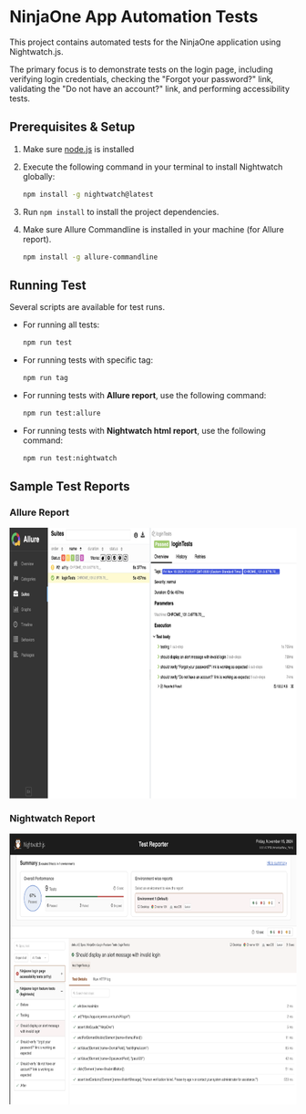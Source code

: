 # NinjaOne App Automation Tests

This project contains automated tests for the NinjaOne application using Nightwatch.js. 

The primary focus is to demonstrate tests on the login page, including verifying login credentials, checking the "Forgot your password?" link, validating the "Do not have an account?" link, and performing accessibility tests.



## Prerequisites & Setup

1. Make sure [node.js](https://nodejs.org/en) is installed

2. Execute the following command in your terminal to install Nightwatch globally:

    ```sh
    npm install -g nightwatch@latest
    ```

3. Run `npm install` to install the project dependencies.

4. Make sure Allure Commandline is installed in your machine (for Allure report).
    ```sh
    npm install -g allure-commandline
    ````


## Running Test

Several scripts are available for test runs.

* For running all tests:

    ```sh
    npm run test
    ```
* For running tests with specific tag:

    ```sh
    npm run tag
    ```
* For running tests with **Allure report**, use the following command:

    ```sh
    npm run test:allure
    ```
* For running tests with **Nightwatch html report**, use the following command:

    ```sh
    npm run test:nightwatch
    ```


## Sample Test Reports

### Allure Report

<img src="images/allure-report.png" alt="Allure Report" width="700" height="475">

### Nightwatch Report

<img src="images/nightwatch-html-report.png" alt="Nightwatch Report" width="700" height="475">
